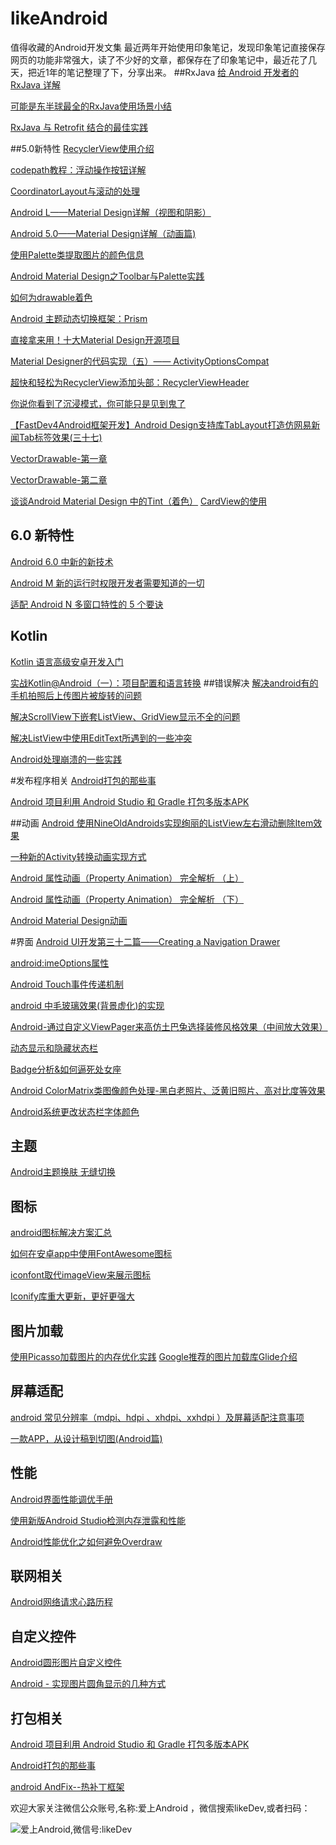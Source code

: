 # likeAndroid
值得收藏的Android开发文集
最近两年开始使用印象笔记，发现印象笔记直接保存网页的功能非常强大，读了不少好的文章，都保存在了印象笔记中，最近花了几天，把近1年的笔记整理了下，分享出来。
##RxJava
[给 Android 开发者的 RxJava 详解](http://gank.io/post/560e15be2dca930e00da1083 "给 Android 开发者的 RxJava 详解")

[可能是东半球最全的RxJava使用场景小结](http://blog.csdn.net/theone10211024/article/details/50435325)

[RxJava 与 Retrofit 结合的最佳实践](http://gank.io/post/56e80c2c677659311bed9841)

##5.0新特性
[RecyclerView使用介绍](http://www.jcodecraeer.com/a/anzhuokaifa/androidkaifa/2014/1118/2004.html)

[codepath教程：浮动操作按钮详解](http://www.jcodecraeer.com/a/anzhuokaifa/androidkaifa/2015/0718/3197.html)

[CoordinatorLayout与滚动的处理](http://www.jcodecraeer.com/a/anzhuokaifa/androidkaifa/2015/0717/3196.html)

[Android L——Material Design详解（视图和阴影）](http://www.devstore.cn/new/newInfo/916.html)

[Android 5.0——Material Design详解（动画篇)](http://www.devstore.cn/new/newInfo/899.html)

[使用Palette类提取图片的颜色信息](http://www.jcodecraeer.com/a/anzhuokaifa/androidkaifa/2015/0304/2532.html)

[Android Material Design之Toolbar与Palette实践](http://blog.csdn.net/bbld_/article/details/41439715)

[如何为drawable着色](http://www.jcodecraeer.com/a/anzhuokaifa/androidkaifa/2015/0824/3356.html)

[Android 主题动态切换框架：Prism](https://blog.leancloud.cn/3612/)

[直接拿来用！十大Material Design开源项目](http://www.cnblogs.com/tiantianbyconan/p/4116304.html)

[Material Designer的代码实现（五）—— ActivityOptionsCompat](http://www.bubuko.com/infodetail-460163.html)

[超快和轻松为RecyclerView添加头部：RecyclerViewHeader](http://www.open-open.com/lib/view/open1434422599926.html)

[你说你看到了沉浸模式，你可能只是见到鬼了](http://www.jianshu.com/p/96f623acd7c3)

[【FastDev4Android框架开发】Android Design支持库TabLayout打造仿网易新闻Tab标签效果(三十七)](http://blog.csdn.net/developer_jiangqq/article/details/50158985)

[VectorDrawable-第一章](http://www.jcodecraeer.com/a/anzhuokaifa/androidkaifa/2015/0201/2396.html)

[VectorDrawable-第二章](http://www.jcodecraeer.com/a/anzhuokaifa/androidkaifa/2015/0301/2514.html)

[谈谈Android Material Design 中的Tint（着色）](https://segmentfault.com/a/1190000003038675)
[CardView的使用](http://ju.outofmemory.cn/entry/109623)

## 6.0 新特性
[Android 6.0 中新的新技术](http://www.race604.com/whats-new-in-android6-0/)

[Android M 新的运行时权限开发者需要知道的一切](http://jijiaxin89.com/2015/08/30/Android-s-Runtime-Permission/index.html)

[适配 Android N 多窗口特性的 5 个要诀](http://www.jcodecraeer.com/a/anzhuokaifa/androidkaifa/2016/0401/4112.html)

## Kotlin
[Kotlin 语言高级安卓开发入门](https://realm.io/cn/news/oredev-jake-wharton-kotlin-advancing-android-dev/)

[实战Kotlin@Android（一）：项目配置和语言转换](http://blog.chengdazhi.com/index.php/157)
##错误解决
[解决android有的手机拍照后上传图片被旋转的问题](http://blog.csdn.net/walker02/article/details/8211628)

[解决ScrollView下嵌套ListView、GridView显示不全的问题](http://yxwang0615.iteye.com/blog/1739187)

[解决ListView中使用EditText所遇到的一些冲突](http://my.oschina.net/u/132911/blog/80652?fromerr=016gMYQt)

[Android处理崩溃的一些实践](http://droidyue.com/blog/2015/12/06/practise-about-crash-in-android/index.html)

#发布程序相关
[Android打包的那些事](http://www.jayfeng.com/2015/11/07/Android%E6%89%93%E5%8C%85%E7%9A%84%E9%82%A3%E4%BA%9B%E4%BA%8B/)

[Android 项目利用 Android Studio 和 Gradle 打包多版本APK](http://www.jcodecraeer.com/a/anzhuokaifa/androidkaifa/2015/0615/3046.html)

##动画
[Android 使用NineOldAndroids实现绚丽的ListView左右滑动删除Item效果](http://blog.csdn.net/xiaanming/article/details/18311877)

[一种新的Activity转换动画实现方式](http://codethink.me/2015/06/21/a-new-implementation-of-activity-transition-animations/)

[Android 属性动画（Property Animation） 完全解析 （上）](http://blog.csdn.net/lmj623565791/article/details/38067475)

[Android 属性动画（Property Animation） 完全解析 （下）](http://blog.csdn.net/lmj623565791/article/details/38092093)

[Android Material Design动画](http://blog.csdn.net/qibin0506/article/details/49069089)

#界面
[Android UI开发第三十二篇——Creating a Navigation Drawer](http://blog.csdn.net/xyz_lmn/article/details/12523895)

[android:imeOptions属性](http://liliang1222.iteye.com/blog/1130062)

[Android Touch事件传递机制](http://www.trinea.cn/android/touch-event-delivery-mechanism/)

[android 中毛玻璃效果(背景虚化)的实现](http://www.bubuko.com/infodetail-643914.html)

[Android-通过自定义ViewPager来高仿土巴兔选择装修风格效果（中间放大效果）](http://www.jcodecraeer.com/a/anzhuokaifa/2015/0928/3525.html)

[动态显示和隐藏状态栏](http://blog.csdn.net/stevenhu_223/article/details/12428591)

[Badge分析&如何逼死处女座](http://www.jianshu.com/p/0992ff9eeeb6)

[Android ColorMatrix类图像颜色处理-黑白老照片、泛黄旧照片、高对比度等效果](http://blog.csdn.net/lpjishu/article/details/45533557)

[Android系统更改状态栏字体颜色](http://www.jb51.net/article/77804.htm)

## 主题
[Android主题换肤 无缝切换](http://www.jianshu.com/p/af7c0585dd5b)
## 图标
[android图标解决方案汇总](http://www.jcodecraeer.com/a/anzhuokaifa/androidkaifa/2015/0730/3245.html)

[如何在安卓app中使用FontAwesome图标](http://www.jcodecraeer.com/a/anzhuokaifa/androidkaifa/2015/0925/3518.html)

[iconfont取代imageView来展示图标](http://www.jcodecraeer.com/a/anzhuokaifa/androidkaifa/2015/0627/3115.html)

[Iconify库重大更新，更好更强大](http://www.jcodecraeer.com/a/anzhuokaifa/androidkaifa/2015/0817/3312.html)


## 图片加载
[使用Picasso加载图片的内存优化实践](http://blog.csdn.net/ashqal/article/details/48005833)
[Google推荐的图片加载库Glide介绍](http://jcodecraeer.com/a/anzhuokaifa/androidkaifa/2015/0327/2650.html)

## 屏幕适配
[android 常见分辨率（mdpi、hdpi 、xhdpi、xxhdpi ）及屏幕适配注意事项](http://blog.csdn.net/hyr83960944/article/details/37906117)

[一款APP，从设计稿到切图(Android篇)](http://blog.jobbole.com/95577/)

## 性能
[Android界面性能调优手册](https://testerhome.com/topics/4304?from=timeline&isappinstalled=0)

[使用新版Android Studio检测内存泄露和性能](http://www.jianshu.com/p/216b03c22bb8)

[Android性能优化之如何避免Overdraw](http://www.jianshu.com/p/145fc61011cd)
## 联网相关
[Android网络请求心路历程](http://www.jianshu.com/p/3141d4e46240)

## 自定义控件
[Android圆形图片自定义控件](http://www.open-open.com/lib/view/open1418871189839.html)

[Android - 实现图片圆角显示的几种方式](http://gavinliu.cn/2016/04/12/Android-%E5%AE%9E%E7%8E%B0%E5%9B%BE%E7%89%87%E5%9C%86%E8%A7%92%E6%98%BE%E7%A4%BA%E7%9A%84%E5%87%A0%E7%A7%8D%E6%96%B9%E5%BC%8F/index.html)

## 打包相关
[Android 项目利用 Android Studio 和 Gradle 打包多版本APK](http://www.jcodecraeer.com/a/anzhuokaifa/androidkaifa/2015/0615/3046.html)

[Android打包的那些事](http://www.jayfeng.com/2015/11/07/Android%E6%89%93%E5%8C%85%E7%9A%84%E9%82%A3%E4%BA%9B%E4%BA%8B/)

[android AndFix--热补丁框架](http://blog.csdn.net/elinavampire/article/details/50261783)

欢迎大家关注微信公众账号,名称:爱上Android ，微信搜索likeDev,或者扫码：

![爱上Android,微信号:likeDev](http://upload-images.jianshu.io/upload_images/1132780-b4c9d0d063ff8713.jpg?imageMogr2/auto-orient/strip%7CimageView2/2/w/1240)
